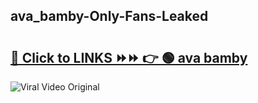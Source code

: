 
 ## ava_bamby-Only-Fans-Leaked

# <h2><a href="https://clipsfans.com/ava_bamby&ref=git">🔗 Click to LINKS ⏩⏩ 👉 🟢 ava bamby </a></h2>

<a href="https://clipsfans.com/ava_bamby&ref=git" rel="nofollow" data-target="animated-image.originalLink"><img src="https://i.ibb.co.com/xMMVF88/686577567.gif" alt="Viral Video Original" style="max-width: 100%; display: inline-block;" data-target="animated-image.originalImage"></a>
